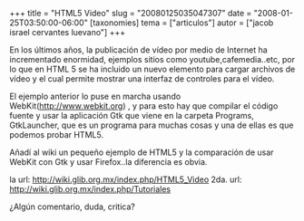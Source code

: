 +++
title = "HTML5 Video"
slug = "20080125035047307"
date = "2008-01-25T03:50:00-06:00"
[taxonomies]
tema = ["articulos"]
autor = ["jacob israel cervantes luevano"]
+++

En los últimos años, la publicación de vídeo por medio de Internet ha
incrementado enormidad, ejemplos sitios como youtube,cafemedia..etc, por
lo que en HTML 5 se ha incluido un nuevo elemento para cargar archivos
de vídeo y el cual permite mostrar una interfaz de controles para el
vídeo.

El ejemplo anterior lo puse en marcha usando
WebKit(<a href="http://www.webkit.org">http://www.webkit.org</a>) , y
para esto hay que compilar el código fuente y usar la aplicación Gtk que
viene en la carpeta Programs, GtkLauncher, que es un programa para
muchas cosas y una de ellas es que podemos probar HTML5.

Añadí al wiki un pequeño ejemplo de HTML5 y la comparación de usar
WebKit con Gtk y usar Firefox..la diferencia es obvia.

la url:
<a href="http://wiki.glib.org.mx/index.php/HTML5_Video">http://wiki.glib.org.mx/index.php/HTML5_Video</a>
2da. url:
<a href="http://wiki.glib.org.mx/index.php/Tutoriales">http://wiki.glib.org.mx/index.php/Tutoriales</a>

¿Algún comentario, duda, critica?
